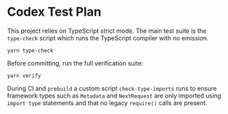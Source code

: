 # Codex Test Plan

This project relies on TypeScript strict mode. The main test suite is the `type-check` script which runs the TypeScript compiler with no emission.

```
yarn type-check
```

Before committing, run the full verification suite:

```
yarn verify
```

During CI and `prebuild` a custom script `check-type-imports` runs to ensure framework types such as `Metadata` and `NextRequest` are only imported using `import type` statements and that no legacy `require()` calls are present.
